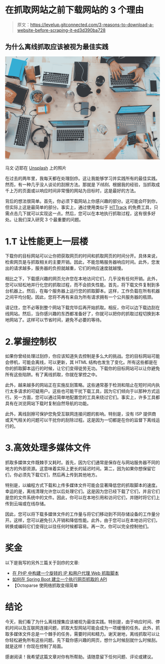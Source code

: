 # 在抓取网站之前下载网站的 3 个理由

> 原文：<https://levelup.gitconnected.com/3-reasons-to-download-a-website-before-scraping-it-ed3d390ba728>

## 为什么离线抓取应该被视为最佳实践

![](img/baae7ddd2ad82eeabb6c4edccac5e31d.png)

马文·迈耶在 [Unsplash](https://unsplash.com?utm_source=medium&utm_medium=referral) 上的照片

在过去的两年里，我每天都在处理刮痧。这让我能够学习并实践所有的最佳实践。然而，有一种几乎没人谈论的刮擦方法。那就是*下线刮*。根据我的经验，当抓取成千上万的页面或以响应时间非常慢的网站为目标时，这是最好的方法。

背后的想法很简单。首先，你必须下载网站上你感兴趣的部分。这可能会吓到你，但实际上这是最简单的部分。事实上，通过使用类似于 [HTTrack](https://www.httrack.com/) 的免费工具，只需点击几下就可以实现这一点。然后，您可以在本地执行抓取过程，这有很多好处。让我们深入研究 3 个最重要的问题。

# 1.T **让性能更上一层楼**

下载你的目标网站可以让你把获取网页的时间和抓取网页的时间分开。具体来说，检索网页是与抓取相关的主要开销。因此，不能忽略服务器响应时间。此外，您发出的请求越多，服务器的负担就越重，它们的响应速度就越慢。

相比之下，下载感兴趣的网页允许您在本地访问它们，几乎没有任何开销。此外，您可以轻松地并行化您的抓取过程，而不会损失性能。首先，将下载文件复制到多台机器上。然后，在每个服务器上运行您的抓取脚本。这样，工作负载在所有机器之间平均分配。因此，您将不再有来自为所有请求拥有一个公共服务器的瓶颈。

请记住，您不必等到整个网站下载完毕后再开始抓取。相反，你可以边下载边刮在线网站。然后，当你感兴趣的东西都准备好了，你就可以把你的抓取过程切换到本地网站了。这样可以节省时间，避免不必要的等待。

# 2.掌握控制权

如果你曾经处理过刮痧，你应该知道失去控制是多么大的挑战。您的目标网站可能会停机，可能会离线，可以更新，其 HTML 结构也发生了变化。所有这些都是在你的抓取脚本运行的时候，让它们变得徒劳无功。下载你的目标网站可以让你避免所有这些陷阱。有了离线抓取，你就在掌控之中。

此外，越来越多的网站正在实施反刮策略。这些通常基于检测和阻止在短时间内执行太多请求的可疑用户。这些也可能干扰下载工具，因为它们倾向于以那种方式运行。另一方面，您可以通过简单地配置您的工具来绕过它们。事实上，许多工具都具有在浏览网站下载时复制自然导航的功能。

此外，离线刮擦可保护您免受互联网连接问题的影响。特别是，没有 ISP 提供商或天气相关的问题可以干扰你的刮除过程。这是因为一切都是在你的监督下离线运行的。

# 3.高效处理多媒体文件

抓取多媒体文件既棘手又耗时。首先，因为它们通常是保存在与网站服务器不同的地方的外部资源。这意味着实际上更长的延迟时间。第二，因为如果你想保留它们，你必须先下载它们，然后再上传到其他地方。

特别是，以编程方式下载和上传多媒体文件可能会显著降低您的抓取脚本的速度。幸运的是，离线清理允许您以后处理它们。这是因为您已经下载了它们，并且它们是您的文件系统中的文件。因此，你可以在本地引用和访问它们，并随时将它们上传到云端或在线存储。

因此，您可以将下载多媒体文件的工作量与将它们移动到不同存储设备的工作量分开。这样，您可以避免引入开销和降低性能。此外，由于您可以在本地访问它们，转换或编码它们变得比以往任何时候都容易。再一次，你可以完全控制他们。

# 奖金

以下是我写的另外三篇关于刮痧的文章:

*   [在 PHP 中构建一个旋转的 IP 和用户代理 Web 抓取脚本](https://medium.com/better-programming/building-a-rotating-ip-and-user-agent-web-scraping-script-in-php-277bde659d20)
*   [如何在 Spring Boot 建立一个执行网页抓取的 API](https://codeburst.io/how-to-build-an-api-to-perform-web-scraping-in-spring-boot-e8bfaaa4622e)
*   【Octoparse 使网络抓取变得简单

# 结论

今天，我们看了为什么离线搜集应该被视为最佳实践。特别是，由于响应时间、停机时间以及互联网连接问题，抓取大型网站可能会成为一项缓慢的任务。此外，抓取多媒体文件总是一个棘手的任务，需要时间和精力。谢天谢地，离线抓取可以让你轻松避免所有这些问题。先下载你感兴趣的网页，想什么时候刮就什么时候刮。就是这样！你现在控制了局面。

感谢阅读！我希望这篇文章对你有所帮助。请随意留下任何问题、评论或建议。